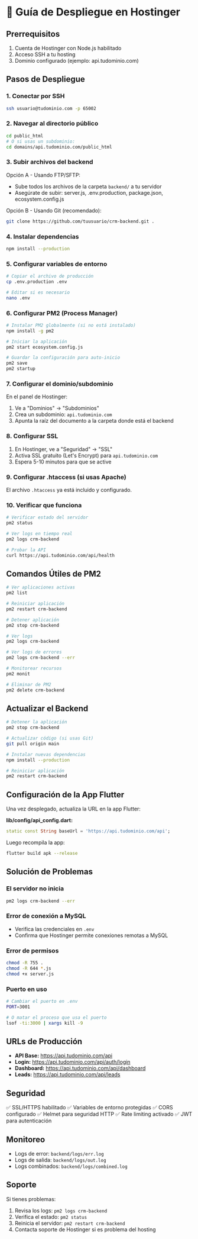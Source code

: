 # 🚀 Guía de Despliegue en Hostinger

## Prerrequisitos

1. Cuenta de Hostinger con Node.js habilitado
2. Acceso SSH a tu hosting
3. Dominio configurado (ejemplo: api.tudominio.com)

## Pasos de Despliegue

### 1. Conectar por SSH

```bash
ssh usuario@tudominio.com -p 65002
```

### 2. Navegar al directorio público

```bash
cd public_html
# O si usas un subdominio:
cd domains/api.tudominio.com/public_html
```

### 3. Subir archivos del backend

Opción A - Usando FTP/SFTP:
- Sube todos los archivos de la carpeta `backend/` a tu servidor
- Asegúrate de subir: server.js, .env.production, package.json, ecosystem.config.js

Opción B - Usando Git (recomendado):
```bash
git clone https://github.com/tuusuario/crm-backend.git .
```

### 4. Instalar dependencias

```bash
npm install --production
```

### 5. Configurar variables de entorno

```bash
# Copiar el archivo de producción
cp .env.production .env

# Editar si es necesario
nano .env
```

### 6. Configurar PM2 (Process Manager)

```bash
# Instalar PM2 globalmente (si no está instalado)
npm install -g pm2

# Iniciar la aplicación
pm2 start ecosystem.config.js

# Guardar la configuración para auto-inicio
pm2 save
pm2 startup
```

### 7. Configurar el dominio/subdominio

En el panel de Hostinger:
1. Ve a "Dominios" → "Subdominios"
2. Crea un subdominio: `api.tudominio.com`
3. Apunta la raíz del documento a la carpeta donde está el backend

### 8. Configurar SSL

1. En Hostinger, ve a "Seguridad" → "SSL"
2. Activa SSL gratuito (Let's Encrypt) para `api.tudominio.com`
3. Espera 5-10 minutos para que se active

### 9. Configurar .htaccess (si usas Apache)

El archivo `.htaccess` ya está incluido y configurado.

### 10. Verificar que funciona

```bash
# Verificar estado del servidor
pm2 status

# Ver logs en tiempo real
pm2 logs crm-backend

# Probar la API
curl https://api.tudominio.com/api/health
```

## Comandos Útiles de PM2

```bash
# Ver aplicaciones activas
pm2 list

# Reiniciar aplicación
pm2 restart crm-backend

# Detener aplicación
pm2 stop crm-backend

# Ver logs
pm2 logs crm-backend

# Ver logs de errores
pm2 logs crm-backend --err

# Monitorear recursos
pm2 monit

# Eliminar de PM2
pm2 delete crm-backend
```

## Actualizar el Backend

```bash
# Detener la aplicación
pm2 stop crm-backend

# Actualizar código (si usas Git)
git pull origin main

# Instalar nuevas dependencias
npm install --production

# Reiniciar aplicación
pm2 restart crm-backend
```

## Configuración de la App Flutter

Una vez desplegado, actualiza la URL en la app Flutter:

**lib/config/api_config.dart:**
```dart
static const String baseUrl = 'https://api.tudominio.com/api';
```

Luego recompila la app:
```bash
flutter build apk --release
```

## Solución de Problemas

### El servidor no inicia
```bash
pm2 logs crm-backend --err
```

### Error de conexión a MySQL
- Verifica las credenciales en `.env`
- Confirma que Hostinger permite conexiones remotas a MySQL

### Error de permisos
```bash
chmod -R 755 .
chmod -R 644 *.js
chmod +x server.js
```

### Puerto en uso
```bash
# Cambiar el puerto en .env
PORT=3001

# O matar el proceso que usa el puerto
lsof -ti:3000 | xargs kill -9
```

## URLs de Producción

- **API Base:** https://api.tudominio.com/api
- **Login:** https://api.tudominio.com/api/auth/login
- **Dashboard:** https://api.tudominio.com/api/dashboard
- **Leads:** https://api.tudominio.com/api/leads

## Seguridad

✅ SSL/HTTPS habilitado
✅ Variables de entorno protegidas
✅ CORS configurado
✅ Helmet para seguridad HTTP
✅ Rate limiting activado
✅ JWT para autenticación

## Monitoreo

- Logs de error: `backend/logs/err.log`
- Logs de salida: `backend/logs/out.log`
- Logs combinados: `backend/logs/combined.log`

## Soporte

Si tienes problemas:
1. Revisa los logs: `pm2 logs crm-backend`
2. Verifica el estado: `pm2 status`
3. Reinicia el servidor: `pm2 restart crm-backend`
4. Contacta soporte de Hostinger si es problema del hosting
